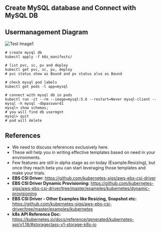 ## Create MySQL database and Connect with MySQL DB

## Usermanagement Diagram
![Test Image1]("ebs_csi_driver.png")

```
# create mysql db
kubectl apply -f k8s_manifests/

# list pvc, sc, pv and deploy
kubectl get pvc, sc, pv, deploy
# pvc status show as Bound and pv status also as Bound

# check mysql pod labels
kubectl get pods -l app=mysql

# connect with mysql db in pods
kubectl run -it --rm --image=mysql:5.6 --restart=Never mysql-client -- mysql -h mysql -dbpassword1
mysql> show schemas;
# you will find db usermgnt
mysql> quit
# pod will delete 
```

## References
- We need to discuss references exclusively here. 
- These will help you in writing effective templates based on need in your environments. 
- Few features are still in alpha stage as on today (Example:Resizing), but once they reach beta you can start leveraging those templates and make your trials. 
- **EBS CSI Driver:** https://github.com/kubernetes-sigs/aws-ebs-csi-driver
- **EBS CSI Driver Dynamic Provisioning:**  https://github.com/kubernetes-sigs/aws-ebs-csi-driver/tree/master/examples/kubernetes/dynamic-provisioning
- **EBS CSI Driver - Other Examples like Resizing, Snapshot etc:** https://github.com/kubernetes-sigs/aws-ebs-csi-driver/tree/master/examples/kubernetes
- **k8s API Reference Doc:** https://kubernetes.io/docs/reference/generated/kubernetes-api/v1.18/#storageclass-v1-storage-k8s-io
